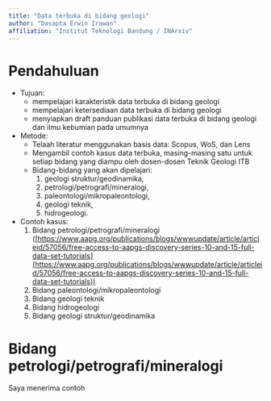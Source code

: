 ```yaml
---
title: "Data terbuka di bidang geologi"
author: "Dasapta Erwin Irawan"
affiliation: "Institut Teknologi Bandung / INArxiv"
---
```


# Pendahuluan

- Tujuan: 
  - mempelajari karakteristik data terbuka di bidang geologi
  - mempelajari ketersediaan data terbuka di bidang geologi
  - menyiapkan draft panduan publikasi data terbuka di bidang geologi dan ilmu kebumian pada umumnya
- Metode:
  - Telaah literatur menggunakan basis data: Scopus, WoS, dan Lens
  - Mengambil contoh kasus data terbuka, masing-masing satu untuk setiap bidang yang diampu oleh dosen-dosen Teknik Geologi ITB
  - Bidang-bidang yang akan dipelajari: 
    1. geologi struktur/geodinamika, 
    2. petrologi/petrografi/mineralogi,
    3. paleontologi/mikropaleontologi, 
    4. geologi teknik, 
    5. hidrogeologi.
- Contoh kasus:
  1. Bidang petrologi/petrografi/mineralogi ([https://www.aapg.org/publications/blogs/wwwupdate/article/articleid/57056/free-access-to-aapgs-discovery-series-10-and-15-full-data-set-tutorials](https://www.aapg.org/publications/blogs/wwwupdate/article/articleid/57056/free-access-to-aapgs-discovery-series-10-and-15-full-data-set-tutorials))
  2. Bidang paleontologi/mikropaleontologi
  3. Bidang geologi teknik
  4. Bidang hidrogeologi
  5. Bidang geologi struktur/geodinamika

# Bidang petrologi/petrografi/mineralogi

Saya menerima contoh 